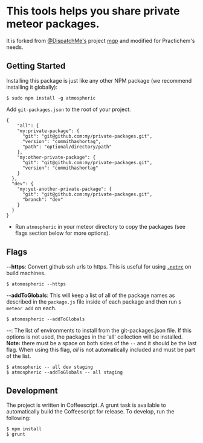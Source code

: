 # This tools helps you share private meteor packages.

It is forked from [@DispatchMe's](https://github.com/DispatchMe) project [mgp](https://github.com/DispatchMe/mgp) and modified for Practichem's needs.

## Getting Started

Installing this package is just like any other NPM package (we recommend installing it globally):

    $ sudo npm install -g atmospheric

Add `git-packages.json` to the root of your project.

````
{
	"all": {
    "my:private-package": {
      "git": "git@github.com:my/private-packages.git",
      "version": "commithashortag",
      "path": "optional/directory/path"
    },
    "my:other-private-package": {
      "git": "git@github.com:my/private-packages.git",
      "version": "commithashortag"
    }
  },
  "dev": {
    "my:yet-another-private-package": {
      "git": "git@github.com:my/private-packages.git",
      "branch": "dev"
    }
  }
}
````

- Run `atmospheric` in your meteor directory to copy the packages (see flags section below for more options).

## Flags

**--https**: Convert github ssh urls to https. This is useful for using [`.netrc`](https://gist.github.com/jperl/91f32a37dc1c12c48ad8) on build machines.

    $ atomospheric --https

**--addToGlobals**: This will keep a list of all of the package names as described in the `package.js` file inside of each package and then run `$ meteor add` on each.

    $ atomospheric --addToGlobals

**--**: The list of environments to install from the git-packages.json file. If this options is not used, the packages in the 'all' collection will be installed. **Note:** there must be a space on both sides of the `--` and it should be the last flag. When using this flag, _all_ is not automatically included and must be part of the list.

    $ atmospheric -- all dev staging
    $ atmospheric --addToGlobals -- all staging

## Development

The project is written in Coffeescript. A grunt task is available to automatically build the Coffeescript for release. To develop, run the following:

    $ npm install
    $ grunt
